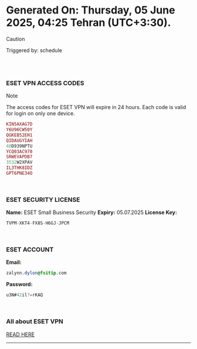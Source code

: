 # Generated On: Thursday, 05 June 2025, 04:25 Tehran (UTC+3:30).

> [!CAUTION]
> Triggered by: schedule

<br><br>

### ESET VPN ACCESS CODES

> [!NOTE]
> The access codes for ESET VPN will expire in 24 hours.
> Each code is valid for login on only one device.

```ruby
KIN5AXAG7D
Y6U96CW50Y
QGKEB52EH1
QIDAUGYIAH
40D939NPTU
YCQ03AC970
SRWEVAPDB7
3532W2XPAV
IL3THK8IDZ
GPT6PNE34O
```

<br>

### ESET SECURITY LICENSE

**Name:** ESET Small Business Security
**Expiry:** 05.07.2025
**License Key:**

```POV-Ray SDL
TVPM-XKT4-FX8S-H6GJ-JPCM
```

<br>

### ESET ACCOUNT

**Email:**

```CSS
zalynn.dylon@fsitip.com
```

**Password:**

```POV-Ray SDL
u3N#42il?=rKAQ
```

<br>

### All about ESET VPN

[READ HERE](https://t.me/F_NiREvil/2113)

---

<br><br>

